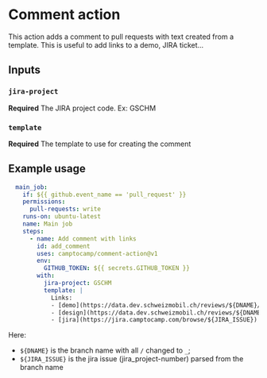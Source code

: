 # Comment action

This action adds a comment to pull requests with text created from a template.
This is useful to add links to a demo, JIRA ticket...

## Inputs

### `jira-project`

**Required** The JIRA project code. Ex: GSCHM

### `template`

**Required** The template to use for creating the comment

## Example usage

```yaml
  main_job:
    if: ${{ github.event_name == 'pull_request' }}
    permissions:
      pull-requests: write
    runs-on: ubuntu-latest
    name: Main job
    steps:
      - name: Add comment with links
        id: add_comment
        uses: camptocamp/comment-action@v1
        env:
          GITHUB_TOKEN: ${{ secrets.GITHUB_TOKEN }}
        with:
          jira-project: GSCHM
          template: |
            Links:
            - [demo](https://data.dev.schweizmobil.ch/reviews/${DNAME}/index.html)
            - [design](https://data.dev.schweizmobil.ch/reviews/${DNAME}/design.html)
            - [jira](https://jira.camptocamp.com/browse/${JIRA_ISSUE})
```

Here:

- `${DNAME}` is the branch name with all `/` changed to `_`;
- `${JIRA_ISSUE}` is the jira issue (jira_project-number) parsed from the branch name
